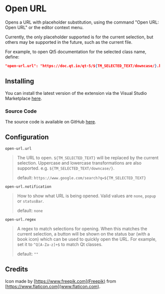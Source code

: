 # Open URL

Opens a URL with placeholder substitution, using the command "Open URL: Open URL" or the editor context menu.

Currently, the only placeholder supported is for the current selection, but others may be supported in the future, such as the current file.

For example, to open Qt5 documentation for the selected class name, define:

```json
"open-url.url": "https://doc.qt.io/qt-5/${TM_SELECTED_TEXT/downcase/}.html"
```

## Installing

You can install the latest version of the extension via the Visual Studio Marketplace [here](https://marketplace.visualstudio.com/items?itemName=Gruntfuggly.open-url).

### Source Code

The source code is available on GitHub [here](https://github.com/Gruntfuggly/open-url).

## Configuration

`open-url.url`

>The URL to open. `${TM_SELECTED_TEXT}` will be replaced by the current selection. Uppercase and lowercase transformations are also supported. e.g. `${TM_SELECTED_TEXT/downcase/}`.
>
>default: `https://www.google.com/search?q=${TM_SELECTED_TEXT}`

`open-url.notification`

> How to show what URL is being opened. Valid values are `none`, `popup` or `statusBar`.
>
>default: `none`

`open-url.regex`

>A regex to match selections for opening. When this matches the current selection, a button will be shown on the status bar (with a book icon) which can be used to quickly open the URL. For example, set it to `^Q[A-Za-z]+$` to match Qt classes.
>
>default: `""`

## Credits

Icon made by [https://www.freepik.com](Freepik) from [https://www.flaticon.com](www.flaticon.com).
